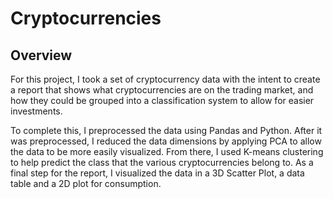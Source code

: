 # Cryptocurrencies

## Overview
For this project, I took a set of cryptocurrency data with the intent to create a report that shows what cryptocurrencies are on the trading market, and how they could be grouped into a classification system to allow for easier investments.
 
To complete this, I preprocessed the data using Pandas and Python. After it was preprocessed, I reduced the data dimensions by applying PCA to allow the data to be more easily visualized. From there, I used K-means clustering to help predict the class that the various cryptocurrencies belong to. As a final step for the report, I visualized the data in a 3D Scatter Plot, a data table and a 2D plot for consumption.
